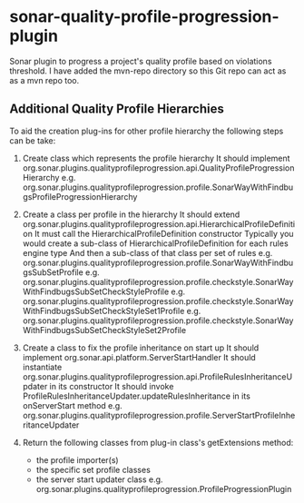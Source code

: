 sonar-quality-profile-progression-plugin
========================================

Sonar plugin to progress a project's quality profile based on violations threshold.
I have added the mvn-repo directory so this Git repo can act as as a mvn repo too.

Additional Quality Profile Hierarchies
-------------------------------------
To aid the creation plug-ins for other profile hierarchy the following steps can be take:

1) Create class which represents the profile hierarchy
	It should implement org.sonar.plugins.qualityprofileprogression.api.QualityProfileProgressionHierarchy
	e.g. org.sonar.plugins.qualityprofileprogression.profile.SonarWayWithFindbugsProfileProgressionHierarchy

2) Create a class per profile in the hierarchy
	It should extend org.sonar.plugins.qualityprofileprogression.api.HierarchicalProfileDefinition
	It must call the HierarchicalProfileDefinition constructor
	Typically you would create a sub-class of HierarchicalProfileDefinition for each rules engine type
	And then a sub-class of that class per set of rules
	e.g. org.sonar.plugins.qualityprofileprogression.profile.SonarWayWithFindbugsSubSetProfile
	e.g. org.sonar.plugins.qualityprofileprogression.profile.checkstyle.SonarWayWithFindbugsSubSetCheckStyleProfile
	e.g. org.sonar.plugins.qualityprofileprogression.profile.checkstyle.SonarWayWithFindbugsSubSetCheckStyleSet1Profile
	e.g. org.sonar.plugins.qualityprofileprogression.profile.checkstyle.SonarWayWithFindbugsSubSetCheckStyleSet2Profile

3) Create a class to fix the profile inheritance on start up
	It should implement org.sonar.api.platform.ServerStartHandler
	It should instantiate org.sonar.plugins.qualityprofileprogression.api.ProfileRulesInheritanceUpdater in its constructor
	It should invoke ProfileRulesInheritanceUpdater.updateRulesInheritance in its onServerStart method
	e.g. org.sonar.plugins.qualityprofileprogression.profile.ServerStartProfileInheritanceUpdater

4) Return the following classes from plug-in class's getExtensions method:
	* the profile importer(s)
	* the specific set profile classes
	* the server start updater class
	e.g. org.sonar.plugins.qualityprofileprogression.ProfileProgressionPlugin